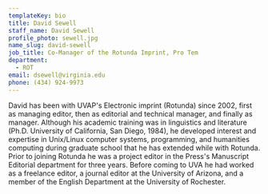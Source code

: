 ```yaml
---
templateKey: bio
title: David Sewell
staff_name: David Sewell
profile_photo: sewell.jpg
name_slug: david-sewell
job_title: Co-Manager of the Rotunda Imprint, Pro Tem
department:
  - ROT
email: dsewell​@​virginia.edu
phone: (434) 924-9973
---
```

David has been with UVAP's Electronic imprint (Rotunda) since 2002, first as managing editor, then as editorial and technical manager, and finally as manager. Although his academic training was in linguistics and literature (Ph.D. University of California, San Diego, 1984), he developed interest and expertise in Unix/Linux computer systems, programming, and humanities computing during graduate school that he has extended while with Rotunda. Prior to joining Rotunda he was a project editor in the Press's Manuscript Editorial department for three years. Before coming to UVA he had worked as a freelance editor, a journal editor at the University of Arizona, and a member of the English Department at the University of Rochester.